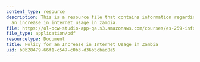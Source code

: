 ```yaml
---
content_type: resource
description: This is a resource file that contains information regarding policy for
  an increase in internet usage in zambia.
file: https://ol-ocw-studio-app-qa.s3.amazonaws.com/courses/es-259-information-and-communication-technology-in-africa-spring-2006/b0b2847966f1c547c0b3d36b5cbad8a5_MITES_259S06_gill_3.pdf
file_type: application/pdf
resourcetype: Document
title: Policy for an Increase in Internet Usage in Zambia
uid: b0b28479-66f1-c547-c0b3-d36b5cbad8a5
---
```

